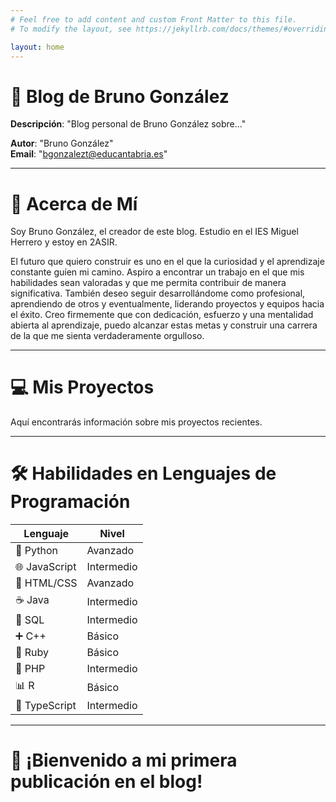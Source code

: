 ```yaml
---
# Feel free to add content and custom Front Matter to this file.
# To modify the layout, see https://jekyllrb.com/docs/themes/#overriding-theme-defaults

layout: home
---
```

# 📓 Blog de Bruno González

**Descripción**: "Blog personal de Bruno González sobre..."
  
**Autor**: "Bruno González"  
**Email**: "bgonzalezt@educantabria.es"  

---

# 👋 Acerca de Mí
Soy Bruno González, el creador de este blog. Estudio en el IES Miguel Herrero y estoy en 2ASIR.

El futuro que quiero construir es uno en el que la curiosidad y el aprendizaje constante guíen mi camino. Aspiro a encontrar un trabajo en el que mis habilidades sean valoradas y que me permita contribuir de manera significativa. También deseo seguir desarrollándome como profesional, aprendiendo de otros y eventualmente, liderando proyectos y equipos hacia el éxito. Creo firmemente que con dedicación, esfuerzo y una mentalidad abierta al aprendizaje, puedo alcanzar estas metas y construir una carrera de la que me sienta verdaderamente orgulloso.

---

# 💻 Mis Proyectos
Aquí encontrarás información sobre mis proyectos recientes.

---

# 🛠️ Habilidades en Lenguajes de Programación

| Lenguaje      | Nivel         |
|---------------|---------------|
| 🐍 Python     | Avanzado      |
| 🌐 JavaScript | Intermedio    |
| 🎨 HTML/CSS   | Avanzado      |
| ☕ Java       | Intermedio    |
| 💾 SQL       | Intermedio    |
| ➕ C++        | Básico        |
| 💎 Ruby      | Básico        |
| 🐘 PHP       | Intermedio    |
| 📊 R         | Básico        |
| 🔧 TypeScript | Intermedio    |

---

# 📝 ¡Bienvenido a mi primera publicación en el blog!
